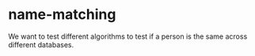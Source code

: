 # name-matching
We want to test different algorithms to test if a person is the same across different databases. 

